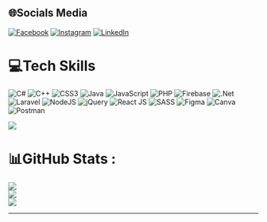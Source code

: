 
## 🌐Socials Media
[![Facebook](https://img.shields.io/badge/Facebook-%231877F2.svg?logo=Facebook&logoColor=white)](https://www.facebook.com/appleghostx) 
[![Instagram](https://img.shields.io/badge/Instagram-%23E4405F.svg?logo=Instagram&logoColor=white)](https://www.instagram.com/kaiiri_0601/) 
[![LinkedIn](https://img.shields.io/badge/LinkedIn-%230077B5.svg?logo=linkedin&logoColor=white)](https://www.linkedin.com/in/d%C6%B0%C6%A1ng-v%C5%A9-3875ba238/) 

# 💻Tech Skills
![C#](https://img.shields.io/badge/c%23-%23239120.svg?style=for-the-badge&logo=c-sharp&logoColor=white) ![C++](https://img.shields.io/badge/c++-%2300599C.svg?style=for-the-badge&logo=c%2B%2B&logoColor=white) ![CSS3](https://img.shields.io/badge/css3-%231572B6.svg?style=for-the-badge&logo=css3&logoColor=white) ![Java](https://img.shields.io/badge/java-%23ED8B00.svg?style=for-the-badge&logo=java&logoColor=white) ![JavaScript](https://img.shields.io/badge/javascript-%23323330.svg?style=for-the-badge&logo=javascript&logoColor=%23F7DF1E) ![PHP](https://img.shields.io/badge/php-%23777BB4.svg?style=for-the-badge&logo=php&logoColor=white) ![Firebase](https://img.shields.io/badge/firebase-%23039BE5.svg?style=for-the-badge&logo=firebase) ![.Net](https://img.shields.io/badge/.NET-5C2D91?style=for-the-badge&logo=.net&logoColor=white) ![Laravel](https://img.shields.io/badge/laravel-%23FF2D20.svg?style=for-the-badge&logo=laravel&logoColor=white) ![NodeJS](https://img.shields.io/badge/node.js-6DA55F?style=for-the-badge&logo=node.js&logoColor=white) ![jQuery](https://img.shields.io/badge/jquery-%230769AD.svg?style=for-the-badge&logo=jquery&logoColor=white) ![React JS](https://img.shields.io/badge/react_native-%2320232a.svg?style=for-the-badge&logo=react&logoColor=%2361DAFB) ![SASS](https://img.shields.io/badge/SASS-hotpink.svg?style=for-the-badge&logo=SASS&logoColor=white) 	![Figma](https://img.shields.io/badge/figma-%23F24E1E.svg?style=for-the-badge&logo=figma&logoColor=white) ![Canva](https://img.shields.io/badge/Canva-%2300C4CC.svg?style=for-the-badge&logo=Canva&logoColor=white) ![Postman](https://img.shields.io/badge/Postman-FF6C37?style=for-the-badge&logo=postman&logoColor=white) 

[![](https://visitcount.itsvg.in/api?id=duongtienvu0601&icon=0&color=0)](https://visitcount.itsvg.in)
# 📊GitHub Stats :
![](https://github-readme-stats.vercel.app/api?username=duongtienvu0601&theme=radical&hide_border=true&include_all_commits=true&count_private=true)<br/>
![](https://github-readme-streak-stats.herokuapp.com/?user=duongtienvu0601&theme=radical&hide_border=true)<br/>
![](https://github-readme-stats.vercel.app/api/top-langs/?username=duongtienvu0601&theme=radical&hide_border=true&include_all_commits=true&count_private=true&layout=compact)

---
